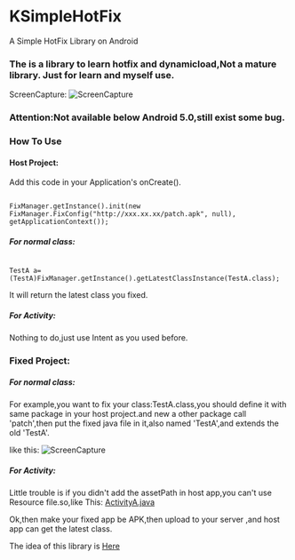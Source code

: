 # KSimpleHotFix
A Simple HotFix Library on Android

### The is a library to learn hotfix and dynamicload,Not a mature library. Just for learn and myself use.

ScreenCapture:
![ScreenCapture](http://image17-c.poco.cn/mypoco/myphoto/20160309/16/17425403720160309165206025.gif)

### Attention:Not available below Android 5.0,still exist some bug.
### How To Use
#### Host Project:

Add this code in your Application's onCreate().

```

FixManager.getInstance().init(new FixManager.FixConfig("http://xxx.xx.xx/patch.apk", null), getApplicationContext());

```

##### For normal class:

```

TestA a=(TestA)FixManager.getInstance().getLatestClassInstance(TestA.class);

```

It will return the latest class you fixed.

##### For Activity:

Nothing to do,just use Intent as you used before.

### Fixed Project:
##### For normal class:

For example,you want to fix your class:TestA.class,you should define it with same package in your host project.and new a other package call
'patch',then put the fixed java file in it,also named 'TestA',and extends the old 'TestA'.

like this:
![ScreenCapture](http://image17-c.poco.cn/mypoco/myphoto/20160309/17/1742540372016030917053602.png)

##### For Activity:

Little trouble is if you didn't add the assetPath in host app,you can't use Resource file.so,like This:
[ActivityA.java](https://github.com/kot32go/KSimpleHotFix/blob/master/fixProject%2Fsrc%2Fcom%2Fkot32%2Fksimplehotfix%2Factivity%2FActivityA.java)

Ok,then make your fixed app be APK,then upload to your server ,and host app can get the latest class.

The idea of this library is [Here](http://blog.csdn.net/kot32go/article/details/50821808)



